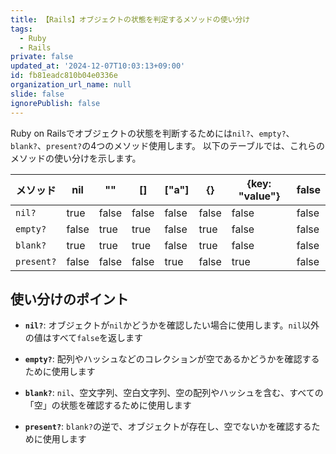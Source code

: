 ```yaml
---
title: 【Rails】オブジェクトの状態を判定するメソッドの使い分け
tags:
  - Ruby
  - Rails
private: false
updated_at: '2024-12-07T10:03:13+09:00'
id: fb81eadc810b04e0336e
organization_url_name: null
slide: false
ignorePublish: false
---
```

Ruby on Railsでオブジェクトの状態を判断するためには`nil?`、`empty?`、`blank?`、`present?`の4つのメソッド使用します。
以下のテーブルでは、これらのメソッドの使い分けを示します。

| メソッド     | nil   | "" | [] | ["a"] | {} | {key: "value"} | false |
|--------------|-------|---------------|---------------|--------------------|------------------|-------------------------------|-------|
| `nil?`       | true  | false         | false         | false              | false            | false                         | false |
| `empty?`     | false | true          | true          | false              | true             | false                         | false |
| `blank?`     | true  | true          | true          | false              | true             | false                         | false |
| `present?`   | false | false         | false         | true               | false            | true                          | false |

## 使い分けのポイント

- **`nil?`**: オブジェクトが`nil`かどうかを確認したい場合に使用します。`nil`以外の値はすべて`false`を返します
  
- **`empty?`**: 配列やハッシュなどのコレクションが空であるかどうかを確認するために使用します

- **`blank?`**: `nil`、空文字列、空白文字列、空の配列やハッシュを含む、すべての「空」の状態を確認するために使用します

- **`present?`**: `blank?`の逆で、オブジェクトが存在し、空でないかを確認するために使用します
